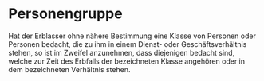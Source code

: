 # Personengruppe

Hat der Erblasser ohne nähere Bestimmung eine Klasse von Personen oder Personen bedacht, die zu ihm in einem Dienst- oder Geschäftsverhältnis stehen, so ist im Zweifel anzunehmen, dass diejenigen bedacht sind, welche zur Zeit des Erbfalls der bezeichneten Klasse angehören oder in dem bezeichneten Verhältnis stehen.